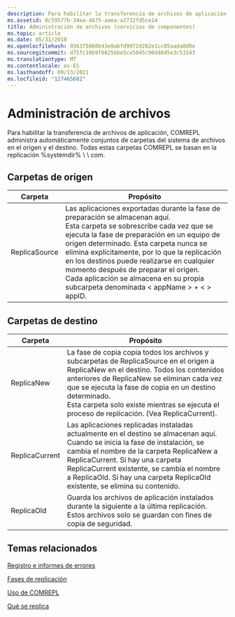 ```yaml
---
description: Para habilitar la transferencia de archivos de aplicación, COMREPL administra automáticamente conjuntos de carpetas del sistema de archivos en el origen y el destino. Todas estas carpetas COMREPL se basan en la replicación %systemdir% \\ \\ com.
ms.assetid: 8c59577b-34ea-4675-aaea-a2732fd5ce14
title: Administración de archivos (servicios de componentes)
ms.topic: article
ms.date: 05/31/2018
ms.openlocfilehash: 936375060b43e8abfd99f2d282e1cc05aada0d0e
ms.sourcegitcommit: d75fc10b9f0825bbe5ce5045c90d4045e3c53243
ms.translationtype: MT
ms.contentlocale: es-ES
ms.lasthandoff: 09/13/2021
ms.locfileid: "127465682"
---
```

# <a name="file-management"></a>Administración de archivos

Para habilitar la transferencia de archivos de aplicación, COMREPL administra automáticamente conjuntos de carpetas del sistema de archivos en el origen y el destino. Todas estas carpetas COMREPL se basan en la replicación %systemdir% \\ \\ com.

## <a name="source-folders"></a>Carpetas de origen



| Carpeta                   | Propósito                                                                                                                                                                                                                                                                                                                                                                                                               |
|--------------------------|-----------------------------------------------------------------------------------------------------------------------------------------------------------------------------------------------------------------------------------------------------------------------------------------------------------------------------------------------------------------------------------------------------------------------|
| ReplicaSource<br/> | Las aplicaciones exportadas durante la fase de preparación se almacenan aquí.<br/> Esta carpeta se sobrescribe cada vez que se ejecuta la fase de preparación en un equipo de origen determinado. Esta carpeta nunca se elimina explícitamente, por lo que la replicación en los destinos puede realizarse en cualquier momento después de preparar el origen.<br/> Cada aplicación se almacena en su propia subcarpeta denominada &lt; appName &gt; + &lt; &gt; appID.<br/> |



 

## <a name="target-folders"></a>Carpetas de destino



| Carpeta                    | Propósito                                                                                                                                                                                                                                                                                                                                      |
|---------------------------|----------------------------------------------------------------------------------------------------------------------------------------------------------------------------------------------------------------------------------------------------------------------------------------------------------------------------------------------|
| ReplicaNew<br/>     | La fase de copia copia todos los archivos y subcarpetas de ReplicaSource en el origen a ReplicaNew en el destino. Todos los contenidos anteriores de ReplicaNew se eliminan cada vez que se ejecuta la fase de copia en un destino determinado.<br/> Esta carpeta solo existe mientras se ejecuta el proceso de replicación. (Vea ReplicaCurrent).<br/>           |
| ReplicaCurrent<br/> | Las aplicaciones replicadas instaladas actualmente en el destino se almacenan aquí.<br/> Cuando se inicia la fase de instalación, se cambia el nombre de la carpeta ReplicaNew a ReplicaCurrent. Si hay una carpeta ReplicaCurrent existente, se cambia el nombre a ReplicaOld. Si hay una carpeta ReplicaOld existente, se elimina su contenido.<br/> |
| ReplicaOld<br/>     | Guarda los archivos de aplicación instalados durante la siguiente a la última replicación. Estos archivos solo se guardan con fines de copia de seguridad.<br/>                                                                                                                                                                                                        |



 

## <a name="related-topics"></a>Temas relacionados

<dl> <dt>

[Registro e informes de errores](logging-and-error-reporting.md)
</dt> <dt>

[Fases de replicación](replication-phases.md)
</dt> <dt>

[Uso de COMREPL](using-comrepl.md)
</dt> <dt>

[Qué se replica](what-gets-replicated.md)
</dt> </dl>

 

 




